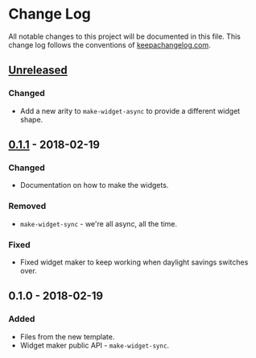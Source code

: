 # Change Log
All notable changes to this project will be documented in this file. This change log follows the conventions of [keepachangelog.com](http://keepachangelog.com/).

## [Unreleased]
### Changed
- Add a new arity to `make-widget-async` to provide a different widget shape.

## [0.1.1] - 2018-02-19
### Changed
- Documentation on how to make the widgets.

### Removed
- `make-widget-sync` - we're all async, all the time.

### Fixed
- Fixed widget maker to keep working when daylight savings switches over.

## 0.1.0 - 2018-02-19
### Added
- Files from the new template.
- Widget maker public API - `make-widget-sync`.

[Unreleased]: https://github.com/your-name/wonderland/compare/0.1.1...HEAD
[0.1.1]: https://github.com/your-name/wonderland/compare/0.1.0...0.1.1
